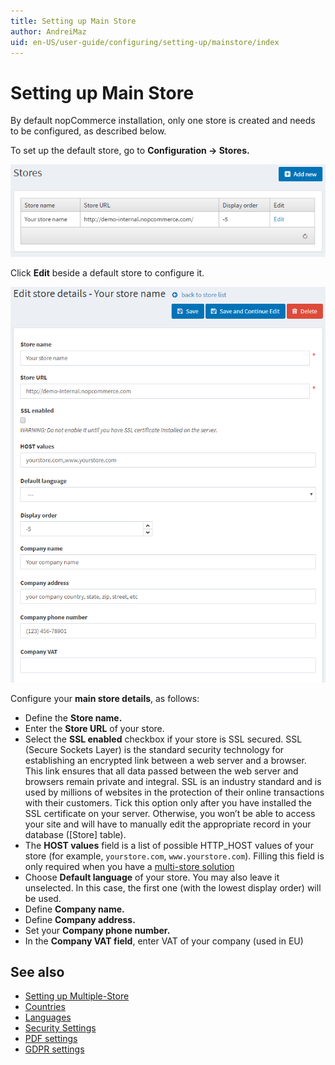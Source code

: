 ```yaml
---
title: Setting up Main Store
author: AndreiMaz
uid: en-US/user-guide/configuring/setting-up/mainstore/index
---
```

# Setting up Main Store

By default nopCommerce installation, only one store is created and needs to be configured, as described below.

To set up the default store, go to **Configuration → Stores.**

![mainstore](_static/index/mainstore.png)

Click **Edit** beside a default store to configure it.

![editstore](_static/index/Store-Edit.png)

Configure your **main store details**, as follows:

* Define the **Store name.**
* Enter the **Store URL** of your store.
* Select the **SSL enabled** checkbox if your store is SSL secured. SSL (Secure Sockets Layer) is the standard security technology for establishing an encrypted link between a web server and a browser. This link ensures that all data passed between the web server and browsers remain private and integral. SSL is an industry standard and is used by millions of websites in the protection of their online transactions with their customers. Tick this option only after you have installed the SSL certificate on your server. Otherwise, you won’t be able to access your site and will have to manually edit the appropriate record in your database ([Store] table).
* The **HOST values** field is a list of possible HTTP_HOST values of your store (for example, `yourstore.com`, `www.yourstore.com`). Filling this field is only required when you have a [multi-store solution](xref:en-US/user-guide/configuring/setting-up/mainstore/multiple-store)
* Choose **Default language** of your store. You may also leave it unselected. In this case, the first one (with the lowest display order) will be used.
* Define **Company name.**
* Define **Company address.**
* Set your **Company phone number.**
* In the **Company VAT field**, enter VAT of your company (used in EU)

## See also

* [Setting up Multiple-Store](xref:en-US/user-guide/configuring/setting-up/mainstore/multiple-store)
* [Countries](xref:en-US/user-guide/configuring/setting-up/mainstore/countries)
* [Languages](xref:en-US/user-guide/configuring/setting-up/mainstore/languages)
* [Security Settings](xref:en-US/user-guide/configuring/setting-up/mainstore/security-settings)
* [PDF settings](xref:en-US/user-guide/configuring/setting-up/mainstore/pdf-settings)
* [GDPR settings](xref:en-US/user-guide/configuring/setting-up/mainstore/gdpr-settings)

